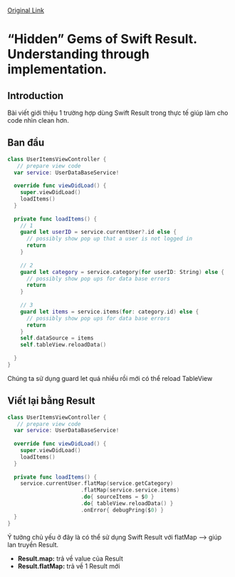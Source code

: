 [Original Link](https://medium.com/swift-gurus/hidden-gems-of-swift-result-understanding-through-implementation-4fbf177e5fcd)

# “Hidden” Gems of Swift Result. Understanding through implementation.
## Introduction
Bài viết giới thiệu 1 trường hợp dùng Swift Result trong thực tế giúp làm cho code nhìn clean hơn.

## Ban đầu
```swift
class UserItemsViewController {
   // prepare view code
  var service: UserDataBaseService!
  
  override func viewDidLoad() {
    super.viewDidLoad()
    loadItems()
  }
   
  private func loadItems() {
    // 1
    guard let userID = service.currentUser?.id else {
      // possibly show pop up that a user is not logged in
      return
    }
     
    // 2
    guard let category = service.category(for userID: String) else {
      // possibly show pop ups for data base errors
      return
    }
    
    // 3
    guard let items = service.items(for: category.id) else {
      // possibly show pop ups for data base errors
      return
    }
    self.dataSource = items
    self.tableView.reloadData()
    
  }
}
```
Chúng ta sử dụng guard let quá nhiều rồi mới có thể reload TableView

## Viết lại bằng Result
```swift
class UserItemsViewController {
   // prepare view code
  var service: UserDataBaseService!
  
  override func viewDidLoad() {
    super.viewDidLoad()
    loadItems()
  }
   
  private func loadItems() {
    service.currentUser.flatMap(service.getCategory)
                       .flatMap(service.service.items)
                       .do{ sourceItems = $0 }
                       .do{ tableView.reloadData() }
                       .onError{ debugPring($0) }
  }
}
```
Ý tưởng chủ yếu ở đây là có thể sử dụng Swift Result với flatMap —> giúp lan truyền Result.
* __Result.map:__ trả về value của Result
* __Result.flatMap:__ trả về 1 Result mới
